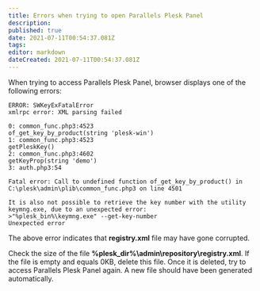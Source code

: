```yaml
---
title: Errors when trying to open Parallels Plesk Panel
description: 
published: true
date: 2021-07-11T00:54:37.081Z
tags: 
editor: markdown
dateCreated: 2021-07-11T00:54:37.081Z
---
```


When trying to access Parallels Plesk Panel, browser displays one of the following errors:

```
ERROR: SWKeyExFatalError
xmlrpc error: XML parsing failed

0: common_func.php3:4523
of_get_key_by_product(string 'plesk-win')
1: common_func.php3:4523
getPleskKey()
2: common_func.php3:4602
getKeyProp(string 'demo')
3: auth.php3:54
```

```
Fatal error: Call to undefined function of_get_key_by_product() in C:\plesk\admin\plib\common_func.php3 on line 4501
```

```
It is also not possible to retrieve the key number with the utility keymng.exe, due to an unexpected error:
>"%plesk_bin%\keymng.exe" --get-key-number
Unexpected error
```

The above error indicates that **registry.xml** file may have gone corrupted.

Check the size of the file **%plesk_dir%\admin\repository\registry.xml**. If the file is empty and equals 0KB, delete this file.
Once it is deleted, try to access Parallels Plesk Panel again. A new file should have been generated automatically.